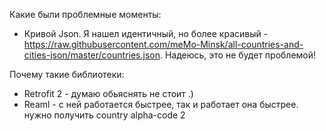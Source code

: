Какие были проблемные моменты:
- Кривой Json. Я нашел идентичный, но более красивый - https://raw.githubusercontent.com/meMo-Minsk/all-countries-and-cities-json/master/countries.json. Надеюсь, это не будет проблемой!

Почему такие библиотеки:
- Retrofit 2 - думаю обьяснять не стоит .)
- Reaml - с ней работается быстрее, так и работает она быстрее.
нужно получить country alpha-code 2